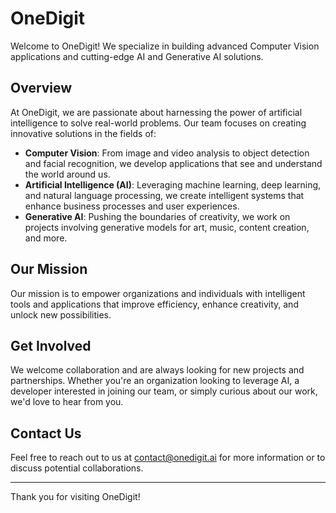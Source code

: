 # OneDigit

Welcome to OneDigit! We specialize in building advanced Computer Vision applications and cutting-edge AI and Generative AI solutions.

## Overview

At OneDigit, we are passionate about harnessing the power of artificial intelligence to solve real-world problems. Our team focuses on creating innovative solutions in the fields of:

- **Computer Vision**: From image and video analysis to object detection and facial recognition, we develop applications that see and understand the world around us.
- **Artificial Intelligence (AI)**: Leveraging machine learning, deep learning, and natural language processing, we create intelligent systems that enhance business processes and user experiences.
- **Generative AI**: Pushing the boundaries of creativity, we work on projects involving generative models for art, music, content creation, and more.

## Our Mission

Our mission is to empower organizations and individuals with intelligent tools and applications that improve efficiency, enhance creativity, and unlock new possibilities.

## Get Involved

We welcome collaboration and are always looking for new projects and partnerships. Whether you're an organization looking to leverage AI, a developer interested in joining our team, or simply curious about our work, we'd love to hear from you.

## Contact Us

Feel free to reach out to us at [contact@onedigit.ai](mailto:contact@onedigit.ai) for more information or to discuss potential collaborations.

---

Thank you for visiting OneDigit!
